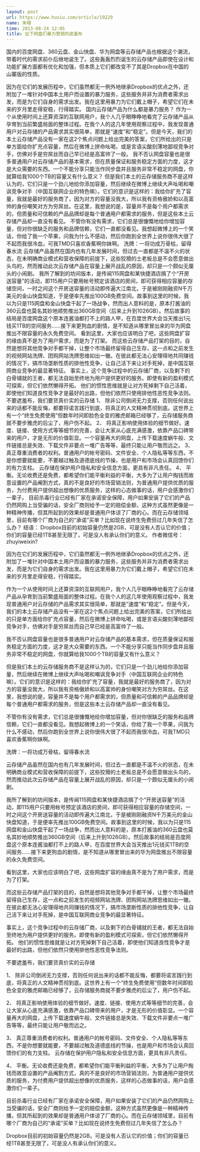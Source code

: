 ```yaml
---
layout: post
url: https://www.huxiu.com/article/19229
name: 朱翊
time: 2013-08-24 12:05
title: 扯下网盘们暴力营销的遮羞布
---
```

国内的百度网盘、360云盘、金山快盘、华为网盘等云存储产品也根据这个潮流，带着时代的需求前仆后继地诞生了。这些轰轰烈烈诞生的云存储产品即使在设计和功能扩展方面都有优化和加强，但本质上它们都改变不了其是Dropbox在中国的山寨版的性质。

因为在它们的发展历程中，它们虽然都无一例外地继承Dropbox的优点之外，还附加了一堆针对中国本土用户而设置的暴力服务，这些服务并非为消费者需求出发，而是为它们自身的需求出发。我在这里用暴力为它们戴上帽子，希望它们在未来的岁月里走得安稳，行得踏实。 国内云存储产品为什么都是暴力服务？ 作为一个从使用时间上还算资深的互联网用户，我个人几乎眼睁睁地看完了云存储产品从孕育到当前繁盛局面的整体过程。在我个人的这几年使用观察过程中，我发现普通用户对云存储的产品需求其实很简单，那就是“速度”和“稳定”。但是今天，我们的本土云存储产品没有一家在这2个焦点问题上给出完美的答案，它们所给出的只是单方面给你扩充点容量，然后在微博上拼命吆喝，或是言语尖酸刻薄地鄙视竞争对手，仿佛对手是穷屌丝而自己早已经是高富帅了一般。 我不否认网盘容量也是很多普通用户对云存储产品的基本需求，但在质量保证和服务稳定方面的力度，这才是大众需要的东西。一个不能分享只能当作同步盘并且服务非常不稳定的网盘，你就算给我1000个TB的容量又有什么意义？ 但是我们本土的云存储服务商不是这样认为的，它们只是一个劲儿地给你添加容量，然后继续在微博上继续大声吆喝和嘲讽竞争对手（中国互联网企业的特色嘛）。它们的意识是这样的：我给你扩充了容量，我就是最好的服务商了，因为对方的容量没我大，所以我有资格傲娇和以高富帅的身份嘲笑对方为穷屌丝。在这里，我想说的是，容量并不是每个用户都需求的，但质量和可信赖的产品品牌却是每个普通用户都需求的服务，但是这些本土云存储产品却一直没有看见。 不管你有没有需求，它们总是很慷慨地给你增加容量，但对你很缺乏的服务和品牌信赖，它们一直都没看见。我想起微博上的一个笑话，你给了我一个苹果，问我为什么不感动，然后你跑到全世界上说你很伟大很了不起而我很冷血，可我TMD只喜欢香蕉啊你妹啊。 洗牌：一将功成万骨枯，留得春水流 云存储产品虽然在国内也有几年发展时间，但过去一直都是不温不火的状态，在未明确商业模式和营收保障的前提下，这些狡猾的土老板总是不会愿意做出头鸟的，然而推动此次云存储产品在容量上展开战乱的原因，却只是一个颇似无厘头的小闹剧。 我所了解到的坊间版本，是传闻115网盘和某快捷酒店搞了个“开房送容量”的活动，即115用户只要用帐号预定该酒店的房间，即可获得相应容量的存储空间，一时之间这个开房送容量的活动即传遍大江南北，于是被刚刚融资N千万美元的金山快盘知道，于是便率先推出100GB免费空间。故事到这里的时候，我以为只是115网盘和金山快盘干起了一场战争，然而出人意料的是，原本打酱油的360云盘也莫名其妙地顺势推出360GB空间（后来上升到1026GB）。然后故事的结局是百度网盘这个原本连酱油都打不上的路人甲，在百度世界大会当天推出1元钱买1TB的空间服务……接下来更狗血的剧情，是不知道从哪里冒出来的华为网盘推出不限容量的永久免费空间。 看到这里，大家也应该明白了吧，这些网盘扩容的缘由真不是为了用户需求，而是为了打架。 而这些云存储产品打架的目的，自然是想将其他竞争对手都干掉，让整个市场最终留得自己生存，这一点和之前发生的视频网站洗牌、团购网站洗牌思维如出一辙。在彼此都无法心安理得地共同赚钱的情况下，搞市场垄断性质的排他性竞争，让自己活下来让对手死掉，是中国互联网商业竞争的最显著特征。 事实上，这个竞争过程中的云存储厂商，以及剩下的白骨铺就的王者，都无法自始至终地为用户提供更好的服务。即使有新的盈利模式可探索，但它们依然懒得开拓。 他们的惯性思维就是让对方死掉剩下自己活着，即使他们知道良性竞争才是最好的出路，但他们依然只使用排他性恶性竞争法则。 不要遮羞布，我们要货真价实的云存储 1、 除非公司倒闭无力支撑，否则任何说出来的话都不能反悔，都要将诺言践行到底，将真正的人文精神贯彻到底。这世界上有一个“终生免费使用”但数年时间即脸色全变的雅虎邮箱已经够了，云存储服务商就不要步雅虎的后尘了，用户伤不起。 2、 将真正影响使用体验的细节做好。速度、链接、使用方式等等细节的完善，会让大家从心底充满感激，依靠产品口碑带来的用户，才是无形的价值彰显。一个容量再大的网盘，上传下载速度蜗牛般、文件链接总是失效、下载文件非要点一堆广告等等，最终只能让用户敬而远之。 3、 真正尊重消费者的权利。普通用户的帐号密码、文件安全、个人隐私等等东西，不是你想要就能要，不要越过触及道德底线的节操，也是用户和市场会认真回馈你们的有力支柱。 云存储在保护用户隐私和安全信息方面，更具有非凡责任。 4、 平衡。无论收费还是免费，都希望你们能平衡利益的平衡，大多为了让用户掏钱而故意设置的产品阉割方式，真的不是良好的市场营销法则，为普通用户提供优质的服务，为付费用户提供超出想像的优质服务，这样的心态做事的话，用户会感激你们一辈子。 目前杀毒行业已经有厂家在承诺安全保障，用户如果安装了它们的产品仍然网购上当受骗的话，安全厂商则给予一定的赔偿金额，这种方式虽然更像是一种精神传播，但其所起到的效果却是普通用户体谅了厂商的心。而在云存储领域里，目前有哪个厂商为自己的“承诺”买单？比如现在说终生免费但过几年失信了怎么办？ 结语： Dropbox目前的初始容量仍然是2GB，可是没有人否认它的价值；你们的容量已经1TB甚至无限了，可是没人有承认你们的意义。 作者微信号：zhuyiweixin?

因为在它们的发展历程中，它们虽然都无一例外地继承Dropbox的优点之外，还附加了一堆针对中国本土用户而设置的暴力服务，这些服务并非为消费者需求出发，而是为它们自身的需求出发。我在这里用暴力为它们戴上帽子，希望它们在未来的岁月里走得安稳，行得踏实。

作为一个从使用时间上还算资深的互联网用户，我个人几乎眼睁睁地看完了云存储产品从孕育到当前繁盛局面的整体过程。在我个人的这几年使用观察过程中，我发现普通用户对云存储的产品需求其实很简单，那就是“速度”和“稳定”。但是今天，我们的本土云存储产品没有一家在这2个焦点问题上给出完美的答案，它们所给出的只是单方面给你扩充点容量，然后在微博上拼命吆喝，或是言语尖酸刻薄地鄙视竞争对手，仿佛对手是穷屌丝而自己早已经是高富帅了一般。

我不否认网盘容量也是很多普通用户对云存储产品的基本需求，但在质量保证和服务稳定方面的力度，这才是大众需要的东西。一个不能分享只能当作同步盘并且服务非常不稳定的网盘，你就算给我1000个TB的容量又有什么意义？

但是我们本土的云存储服务商不是这样认为的，它们只是一个劲儿地给你添加容量，然后继续在微博上继续大声吆喝和嘲讽竞争对手（中国互联网企业的特色嘛）。它们的意识是这样的：我给你扩充了容量，我就是最好的服务商了，因为对方的容量没我大，所以我有资格傲娇和以高富帅的身份嘲笑对方为穷屌丝。在这里，我想说的是，容量并不是每个用户都需求的，但质量和可信赖的产品品牌却是每个普通用户都需求的服务，但是这些本土云存储产品却一直没有看见。

不管你有没有需求，它们总是很慷慨地给你增加容量，但对你很缺乏的服务和品牌信赖，它们一直都没看见。我想起微博上的一个笑话，你给了我一个苹果，问我为什么不感动，然后你跑到全世界上说你很伟大很了不起而我很冷血，可我TMD只喜欢香蕉啊你妹啊。

洗牌：一将功成万骨枯，留得春水流

云存储产品虽然在国内也有几年发展时间，但过去一直都是不温不火的状态，在未明确商业模式和营收保障的前提下，这些狡猾的土老板总是不会愿意做出头鸟的，然而推动此次云存储产品在容量上展开战乱的原因，却只是一个颇似无厘头的小闹剧。

我所了解到的坊间版本，是传闻115网盘和某快捷酒店搞了个“开房送容量”的活动，即115用户只要用帐号预定该酒店的房间，即可获得相应容量的存储空间，一时之间这个开房送容量的活动即传遍大江南北，于是被刚刚融资N千万美元的金山快盘知道，于是便率先推出100GB免费空间。故事到这里的时候，我以为只是115网盘和金山快盘干起了一场战争，然而出人意料的是，原本打酱油的360云盘也莫名其妙地顺势推出360GB空间（后来上升到1026GB）。然后故事的结局是百度网盘这个原本连酱油都打不上的路人甲，在百度世界大会当天推出1元钱买1TB的空间服务……接下来更狗血的剧情，是不知道从哪里冒出来的华为网盘推出不限容量的永久免费空间。

看到这里，大家也应该明白了吧，这些网盘扩容的缘由真不是为了用户需求，而是为了打架。

而这些云存储产品打架的目的，自然是想将其他竞争对手都干掉，让整个市场最终留得自己生存，这一点和之前发生的视频网站洗牌、团购网站洗牌思维如出一辙。在彼此都无法心安理得地共同赚钱的情况下，搞市场垄断性质的排他性竞争，让自己活下来让对手死掉，是中国互联网商业竞争的最显著特征。

事实上，这个竞争过程中的云存储厂商，以及剩下的白骨铺就的王者，都无法自始至终地为用户提供更好的服务。即使有新的盈利模式可探索，但它们依然懒得开拓。 他们的惯性思维就是让对方死掉剩下自己活着，即使他们知道良性竞争才是最好的出路，但他们依然只使用排他性恶性竞争法则。

不要遮羞布，我们要货真价实的云存储

1、 除非公司倒闭无力支撑，否则任何说出来的话都不能反悔，都要将诺言践行到底，将真正的人文精神贯彻到底。这世界上有一个“终生免费使用”但数年时间即脸色全变的雅虎邮箱已经够了，云存储服务商就不要步雅虎的后尘了，用户伤不起。

2、 将真正影响使用体验的细节做好。速度、链接、使用方式等等细节的完善，会让大家从心底充满感激，依靠产品口碑带来的用户，才是无形的价值彰显。一个容量再大的网盘，上传下载速度蜗牛般、文件链接总是失效、下载文件非要点一堆广告等等，最终只能让用户敬而远之。

3、 真正尊重消费者的权利。普通用户的帐号密码、文件安全、个人隐私等等东西，不是你想要就能要，不要越过触及道德底线的节操，也是用户和市场会认真回馈你们的有力支柱。 云存储在保护用户隐私和安全信息方面，更具有非凡责任。

4、 平衡。无论收费还是免费，都希望你们能平衡利益的平衡，大多为了让用户掏钱而故意设置的产品阉割方式，真的不是良好的市场营销法则，为普通用户提供优质的服务，为付费用户提供超出想像的优质服务，这样的心态做事的话，用户会感激你们一辈子。

目前杀毒行业已经有厂家在承诺安全保障，用户如果安装了它们的产品仍然网购上当受骗的话，安全厂商则给予一定的赔偿金额，这种方式虽然更像是一种精神传播，但其所起到的效果却是普通用户体谅了厂商的心。而在云存储领域里，目前有哪个厂商为自己的“承诺”买单？比如现在说终生免费但过几年失信了怎么办？

Dropbox目前的初始容量仍然是2GB，可是没有人否认它的价值；你们的容量已经1TB甚至无限了，可是没人有承认你们的意义。

